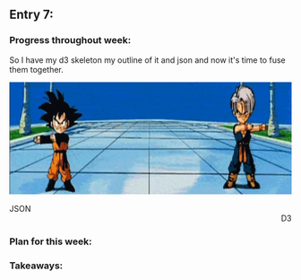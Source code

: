 ## Entry 7:

### Progress throughout week:
So I have my d3 skeleton my outline of it and json and now it's time to fuse them together.

 <p align = "center">
  <img src = "giphydb.gif" width="700" height="200">
</p>

<div align="left">
  JSON
</div>   
<div align="right">
  D3
</div>   


### Plan for this week:


### Takeaways:



